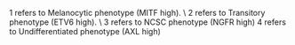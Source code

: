 1 refers to Melanocytic phenotype (MITF high). \\
2 refers to Transitory phenotype (ETV6 high). \\
3 refers to NCSC phenotype (NGFR high)
4 refers to Undifferentiated phenotype (AXL high)

